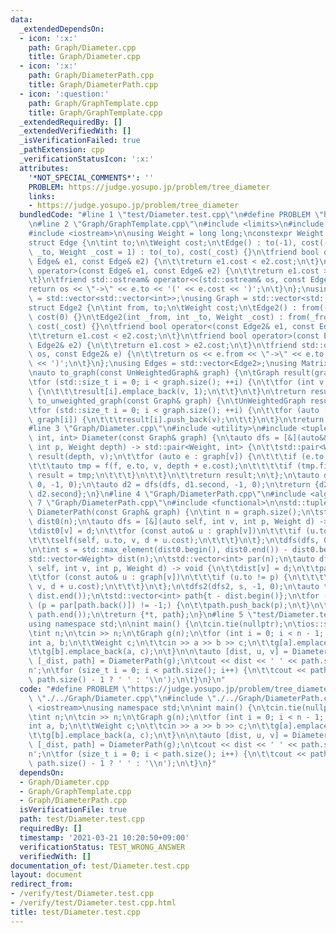 ```yaml
---
data:
  _extendedDependsOn:
  - icon: ':x:'
    path: Graph/Diameter.cpp
    title: Graph/Diameter.cpp
  - icon: ':x:'
    path: Graph/DiameterPath.cpp
    title: Graph/DiameterPath.cpp
  - icon: ':question:'
    path: Graph/GraphTemplate.cpp
    title: Graph/GraphTemplate.cpp
  _extendedRequiredBy: []
  _extendedVerifiedWith: []
  _isVerificationFailed: true
  _pathExtension: cpp
  _verificationStatusIcon: ':x:'
  attributes:
    '*NOT_SPECIAL_COMMENTS*': ''
    PROBLEM: https://judge.yosupo.jp/problem/tree_diameter
    links:
    - https://judge.yosupo.jp/problem/tree_diameter
  bundledCode: "#line 1 \"test/Diameter.test.cpp\"\n#define PROBLEM \"https://judge.yosupo.jp/problem/tree_diameter\"\
    \n#line 2 \"Graph/GraphTemplate.cpp\"\n#include <limits>\n#include <vector>\n\
    #include <iostream>\n\nusing Weight = long long;\nconstexpr Weight INF = std::numeric_limits<Weight>::max();\n\
    struct Edge {\n\tint to;\n\tWeight cost;\n\tEdge() : to(-1), cost(-1) {}\n\tEdge(int\
    \ _to, Weight _cost = 1) : to(_to), cost(_cost) {}\n\tfriend bool operator<(const\
    \ Edge& e1, const Edge& e2) {\n\t\treturn e1.cost < e2.cost;\n\t}\n\tfriend bool\
    \ operator>(const Edge& e1, const Edge& e2) {\n\t\treturn e1.cost > e2.cost;\n\
    \t}\n\tfriend std::ostream& operator<<(std::ostream& os, const Edge& e) {\n\t\t\
    return os << \"->\" << e.to << '(' << e.cost << ')';\n\t}\n};\nusing UnWeightedGraph\
    \ = std::vector<std::vector<int>>;\nusing Graph = std::vector<std::vector<Edge>>;\n\
    struct Edge2 {\n\tint from, to;\n\tWeight cost;\n\tEdge2() : from(-1), to(-1),\
    \ cost(0) {}\n\tEdge2(int _from, int _to, Weight _cost) : from(_from), to(_to),\
    \ cost(_cost) {}\n\tfriend bool operator<(const Edge2& e1, const Edge2& e2) {\n\
    \t\treturn e1.cost < e2.cost;\n\t}\n\tfriend bool operator>(const Edge2& e1, const\
    \ Edge2& e2) {\n\t\treturn e1.cost > e2.cost;\n\t}\n\tfriend std::ostream& operator<<(std::ostream&\
    \ os, const Edge2& e) {\n\t\treturn os << e.from << \"->\" << e.to << '(' << e.cost\
    \ << ')';\n\t}\n};\nusing Edges = std::vector<Edge2>;\nusing Matrix = std::vector<std::vector<Weight>>;\n\
    \nauto to_graph(const UnWeightedGraph& graph) {\n\tGraph result(graph.size());\n\
    \tfor (std::size_t i = 0; i < graph.size(); ++i) {\n\t\tfor (int v : graph[i])\
    \ {\n\t\t\tresult[i].emplace_back(v, 1);\n\t\t}\n\t}\n\treturn result;\n}\nauto\
    \ to_unweighted_graph(const Graph& graph) {\n\tUnWeightedGraph result(graph.size());\n\
    \tfor (std::size_t i = 0; i < graph.size(); ++i) {\n\t\tfor (auto [v, cost] :\
    \ graph[i]) {\n\t\t\tresult[i].push_back(v);\n\t\t}\n\t}\n\treturn result;\n}\n\
    #line 3 \"Graph/Diameter.cpp\"\n#include <utility>\n#include <tuple>\n\nstd::tuple<Weight,\
    \ int, int> Diameter(const Graph& graph) {\n\tauto dfs = [&](auto&& f, int v,\
    \ int p, Weight depth) -> std::pair<Weight, int> {\n\t\tstd::pair<Weight, int>\
    \ result(depth, v);\n\t\tfor (auto e : graph[v]) {\n\t\t\tif (e.to != p) {\n\t\
    \t\t\tauto tmp = f(f, e.to, v, depth + e.cost);\n\t\t\t\tif (tmp.first > result.first)\
    \ result = tmp;\n\t\t\t}\n\t\t}\n\t\treturn result;\n\t};\n\tauto d1 = dfs(dfs,\
    \ 0, -1, 0);\n\tauto d2 = dfs(dfs, d1.second, -1, 0);\n\treturn {d2.first, d1.second,\
    \ d2.second};\n}\n#line 4 \"Graph/DiameterPath.cpp\"\n#include <algorithm>\n#line\
    \ 7 \"Graph/DiameterPath.cpp\"\n#include <functional>\n\nstd::tuple<Weight, std::vector<int>>\
    \ DiameterPath(const Graph& graph) {\n\tint n = graph.size();\n\tstd::vector<Weight>\
    \ dist0(n);\n\tauto dfs = [&](auto self, int v, int p, Weight d) -> void {\n\t\
    \tdist0[v] = d;\n\t\tfor (const auto& u : graph[v])\n\t\t\tif (u.to != p) {\n\t\
    \t\t\tself(self, u.to, v, d + u.cost);\n\t\t\t}\n\t};\n\tdfs(dfs, 0, -1, 0);\n\
    \n\tint s = std::max_element(dist0.begin(), dist0.end()) - dist0.begin();\n\t\
    std::vector<Weight> dist(n);\n\tstd::vector<int> par(n);\n\tauto dfs2 = [&](auto\
    \ self, int v, int p, Weight d) -> void {\n\t\tdist[v] = d;\n\t\tpar[v] = p;\n\
    \t\tfor (const auto& u : graph[v])\n\t\t\tif (u.to != p) {\n\t\t\t\tdfs2(u.to,\
    \ v, d + u.cost);\n\t\t\t}\n\t};\n\tdfs2(dfs2, s, -1, 0);\n\tauto t = std::max_element(dist.begin(),\
    \ dist.end());\n\tstd::vector<int> path{t - dist.begin()};\n\tfor (int p = 0;\
    \ (p = par[path.back()]) != -1;) {\n\t\tpath.push_back(p);\n\t}\n\tstd::reverse(path.begin(),\
    \ path.end());\n\treturn {*t, path};\n}\n#line 5 \"test/Diameter.test.cpp\"\n\
    using namespace std;\n\nint main() {\n\tcin.tie(nullptr);\n\tios::sync_with_stdio(false);\n\
    \tint n;\n\tcin >> n;\n\tGraph g(n);\n\tfor (int i = 0; i < n - 1; i++) {\n\t\t\
    int a, b;\n\t\tWeight c;\n\t\tcin >> a >> b >> c;\n\t\tg[a].emplace_back(b, c);\n\
    \t\tg[b].emplace_back(a, c);\n\t}\n\n\tauto [dist, u, v] = Diameter(g);\n\tauto\
    \ [_dist, path] = DiameterPath(g);\n\tcout << dist << ' ' << path.size() << '\\\
    n';\n\tfor (size_t i = 0; i < path.size(); i++) {\n\t\tcout << path[i] << (i !=\
    \ path.size() - 1 ? ' ' : '\\n');\n\t}\n}\n"
  code: "#define PROBLEM \"https://judge.yosupo.jp/problem/tree_diameter\"\n#include\
    \ \"./../Graph/Diameter.cpp\"\n#include \"./../Graph/DiameterPath.cpp\"\n#include\
    \ <iostream>\nusing namespace std;\n\nint main() {\n\tcin.tie(nullptr);\n\tios::sync_with_stdio(false);\n\
    \tint n;\n\tcin >> n;\n\tGraph g(n);\n\tfor (int i = 0; i < n - 1; i++) {\n\t\t\
    int a, b;\n\t\tWeight c;\n\t\tcin >> a >> b >> c;\n\t\tg[a].emplace_back(b, c);\n\
    \t\tg[b].emplace_back(a, c);\n\t}\n\n\tauto [dist, u, v] = Diameter(g);\n\tauto\
    \ [_dist, path] = DiameterPath(g);\n\tcout << dist << ' ' << path.size() << '\\\
    n';\n\tfor (size_t i = 0; i < path.size(); i++) {\n\t\tcout << path[i] << (i !=\
    \ path.size() - 1 ? ' ' : '\\n');\n\t}\n}"
  dependsOn:
  - Graph/Diameter.cpp
  - Graph/GraphTemplate.cpp
  - Graph/DiameterPath.cpp
  isVerificationFile: true
  path: test/Diameter.test.cpp
  requiredBy: []
  timestamp: '2021-03-21 10:20:50+09:00'
  verificationStatus: TEST_WRONG_ANSWER
  verifiedWith: []
documentation_of: test/Diameter.test.cpp
layout: document
redirect_from:
- /verify/test/Diameter.test.cpp
- /verify/test/Diameter.test.cpp.html
title: test/Diameter.test.cpp
---
```

